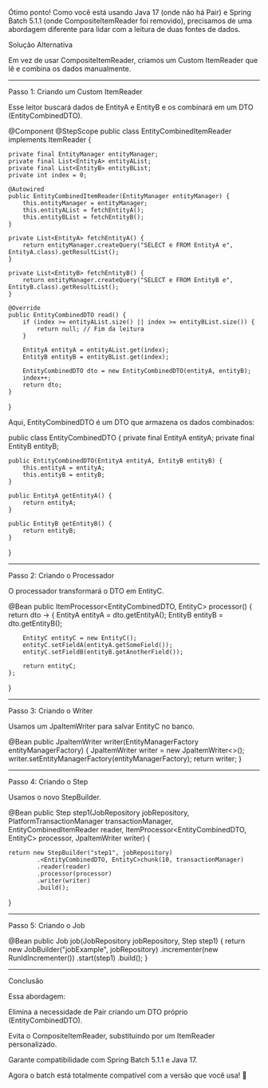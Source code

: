 Ótimo ponto! Como você está usando Java 17 (onde não há Pair) e Spring Batch 5.1.1 (onde CompositeItemReader foi removido), precisamos de uma abordagem diferente para lidar com a leitura de duas fontes de dados.

Solução Alternativa

Em vez de usar CompositeItemReader, criamos um Custom ItemReader que lê e combina os dados manualmente.


---

Passo 1: Criando um Custom ItemReader

Esse leitor buscará dados de EntityA e EntityB e os combinará em um DTO (EntityCombinedDTO).

@Component
@StepScope
public class EntityCombinedItemReader implements ItemReader<EntityCombinedDTO> {

    private final EntityManager entityManager;
    private final List<EntityA> entityAList;
    private final List<EntityB> entityBList;
    private int index = 0;

    @Autowired
    public EntityCombinedItemReader(EntityManager entityManager) {
        this.entityManager = entityManager;
        this.entityAList = fetchEntityA();
        this.entityBList = fetchEntityB();
    }

    private List<EntityA> fetchEntityA() {
        return entityManager.createQuery("SELECT e FROM EntityA e", EntityA.class).getResultList();
    }

    private List<EntityB> fetchEntityB() {
        return entityManager.createQuery("SELECT e FROM EntityB e", EntityB.class).getResultList();
    }

    @Override
    public EntityCombinedDTO read() {
        if (index >= entityAList.size() || index >= entityBList.size()) {
            return null; // Fim da leitura
        }

        EntityA entityA = entityAList.get(index);
        EntityB entityB = entityBList.get(index);

        EntityCombinedDTO dto = new EntityCombinedDTO(entityA, entityB);
        index++;
        return dto;
    }
}

Aqui, EntityCombinedDTO é um DTO que armazena os dados combinados:

public class EntityCombinedDTO {
    private final EntityA entityA;
    private final EntityB entityB;

    public EntityCombinedDTO(EntityA entityA, EntityB entityB) {
        this.entityA = entityA;
        this.entityB = entityB;
    }

    public EntityA getEntityA() {
        return entityA;
    }

    public EntityB getEntityB() {
        return entityB;
    }
}


---

Passo 2: Criando o Processador

O processador transformará o DTO em EntityC.

@Bean
public ItemProcessor<EntityCombinedDTO, EntityC> processor() {
    return dto -> {
        EntityA entityA = dto.getEntityA();
        EntityB entityB = dto.getEntityB();
        
        EntityC entityC = new EntityC();
        entityC.setFieldA(entityA.getSomeField());
        entityC.setFieldB(entityB.getAnotherField());

        return entityC;
    };
}


---

Passo 3: Criando o Writer

Usamos um JpaItemWriter para salvar EntityC no banco.

@Bean
public JpaItemWriter<EntityC> writer(EntityManagerFactory entityManagerFactory) {
    JpaItemWriter<EntityC> writer = new JpaItemWriter<>();
    writer.setEntityManagerFactory(entityManagerFactory);
    return writer;
}


---

Passo 4: Criando o Step

Usamos o novo StepBuilder.

@Bean
public Step step1(JobRepository jobRepository,
                  PlatformTransactionManager transactionManager,
                  EntityCombinedItemReader reader,
                  ItemProcessor<EntityCombinedDTO, EntityC> processor,
                  JpaItemWriter<EntityC> writer) {

    return new StepBuilder("step1", jobRepository)
            .<EntityCombinedDTO, EntityC>chunk(10, transactionManager)
            .reader(reader)
            .processor(processor)
            .writer(writer)
            .build();
}


---

Passo 5: Criando o Job

@Bean
public Job job(JobRepository jobRepository, Step step1) {
    return new JobBuilder("jobExample", jobRepository)
            .incrementer(new RunIdIncrementer())
            .start(step1)
            .build();
}


---

Conclusão

Essa abordagem:

Elimina a necessidade de Pair criando um DTO próprio (EntityCombinedDTO).

Evita o CompositeItemReader, substituindo por um ItemReader personalizado.

Garante compatibilidade com Spring Batch 5.1.1 e Java 17.


Agora o batch está totalmente compatível com a versão que você usa! 🚀

